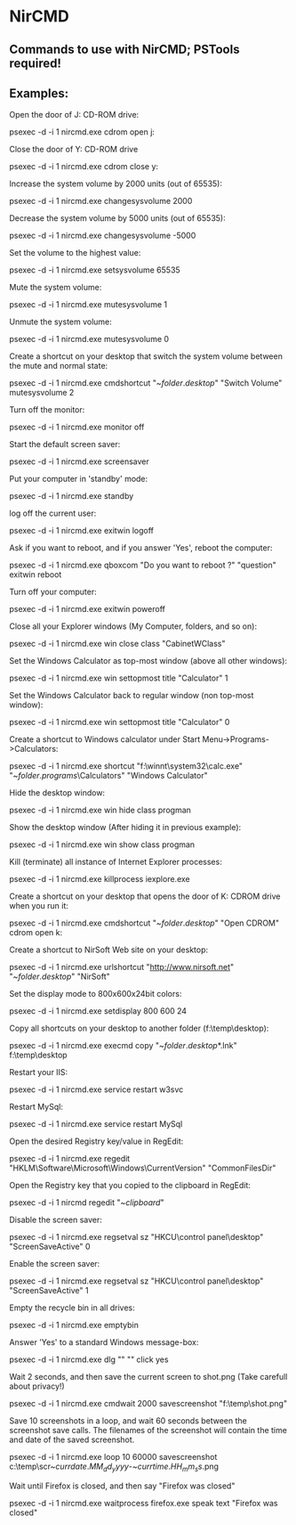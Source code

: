 # NirCMD

## Commands to use with NirCMD; PSTools required!

## Examples:

Open the door of J: CD-ROM drive:

psexec -d -i 1 nircmd.exe cdrom open j:

Close the door of Y: CD-ROM drive	

psexec -d -i 1 nircmd.exe cdrom close y:

Increase the system volume by 2000 units (out of 65535):

psexec -d -i 1 nircmd.exe changesysvolume 2000

Decrease the system volume by 5000 units (out of 65535):

psexec -d -i 1 nircmd.exe changesysvolume -5000

Set the volume to the highest value:

psexec -d -i 1 nircmd.exe setsysvolume 65535

Mute the system volume:

psexec -d -i 1 nircmd.exe mutesysvolume 1

Unmute the system volume:

psexec -d -i 1 nircmd.exe mutesysvolume 0

Create a shortcut on your desktop that switch the system volume between the mute and normal state:

psexec -d -i 1 nircmd.exe cmdshortcut "~$folder.desktop$" "Switch Volume" mutesysvolume 2

Turn off the monitor:

psexec -d -i 1 nircmd.exe monitor off

Start the default screen saver:

psexec -d -i 1 nircmd.exe screensaver

Put your computer in 'standby' mode:

psexec -d -i 1 nircmd.exe standby

log off the current user:

psexec -d -i 1 nircmd.exe exitwin logoff

Ask if you want to reboot, and if you answer 'Yes', reboot the computer:

psexec -d -i 1 nircmd.exe qboxcom "Do you want to reboot ?" "question" exitwin reboot

Turn off your computer:

psexec -d -i 1 nircmd.exe exitwin poweroff

Close all your Explorer windows (My Computer, folders, and so on):

psexec -d -i 1 nircmd.exe win close class "CabinetWClass"

Set the Windows Calculator as top-most window (above all other windows):

psexec -d -i 1 nircmd.exe win settopmost title "Calculator" 1

Set the Windows Calculator back to regular window (non top-most window):

psexec -d -i 1 nircmd.exe win settopmost title "Calculator" 0

Create a shortcut to Windows calculator under Start Menu->Programs->Calculators:

psexec -d -i 1 nircmd.exe shortcut "f:\winnt\system32\calc.exe" "~$folder.programs$\Calculators" "Windows Calculator"

Hide the desktop window:

psexec -d -i 1 nircmd.exe win hide class progman

Show the desktop window (After hiding it in previous example):

psexec -d -i 1 nircmd.exe win show class progman

Kill (terminate) all instance of Internet Explorer processes:

psexec -d -i 1 nircmd.exe killprocess iexplore.exe

Create a shortcut on your desktop that opens the door of K: CDROM drive when you run it:

psexec -d -i 1 nircmd.exe cmdshortcut "~$folder.desktop$" "Open CDROM" cdrom open k:

Create a shortcut to NirSoft Web site on your desktop:

psexec -d -i 1 nircmd.exe urlshortcut "http://www.nirsoft.net" "~$folder.desktop$" "NirSoft"

Set the display mode to 800x600x24bit colors:

psexec -d -i 1 nircmd.exe setdisplay 800 600 24

Copy all shortcuts on your desktop to another folder (f:\temp\desktop):

psexec -d -i 1 nircmd.exe execmd copy "~$folder.desktop$\*.lnk" f:\temp\desktop

Restart your IIS:

psexec -d -i 1 nircmd.exe service restart w3svc

Restart MySql:

psexec -d -i 1 nircmd.exe service restart MySql

Open the desired Registry key/value in RegEdit:

psexec -d -i 1 nircmd.exe regedit "HKLM\Software\Microsoft\Windows\CurrentVersion" "CommonFilesDir"

Open the Registry key that you copied to the clipboard in RegEdit:

psexec -d -i 1 nircmd regedit "~$clipboard$"

Disable the screen saver:

psexec -d -i 1 nircmd.exe regsetval sz "HKCU\control panel\desktop" "ScreenSaveActive" 0

Enable the screen saver:

psexec -d -i 1 nircmd.exe regsetval sz "HKCU\control panel\desktop" "ScreenSaveActive" 1

Empty the recycle bin in all drives:

psexec -d -i 1 nircmd.exe emptybin

Answer 'Yes' to a standard Windows message-box:

psexec -d -i 1 nircmd.exe dlg "" "" click yes

Wait 2 seconds, and then save the current screen to shot.png (Take carefull about privacy!)

psexec -d -i 1 nircmd.exe cmdwait 2000 savescreenshot "f:\temp\shot.png"

Save 10 screenshots in a loop, and wait 60 seconds between the screenshot save calls. The filenames of the screenshot will contain the time and date of the saved screenshot.	

psexec -d -i 1 nircmd.exe loop 10 60000 savescreenshot c:\temp\scr~$currdate.MM_dd_yyyy$-~$currtime.HH_mm_ss$.png

Wait until Firefox is closed, and then say "Firefox was closed"	

psexec -d -i 1 nircmd.exe waitprocess firefox.exe speak text "Firefox was closed"
